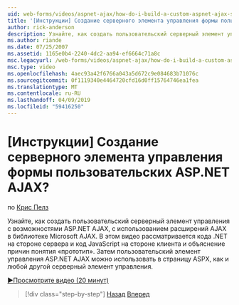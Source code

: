 ```yaml
---
uid: web-forms/videos/aspnet-ajax/how-do-i-build-a-custom-aspnet-ajax-server-control
title: '[Инструкции] Создание серверного элемента управления формы пользовательских ASP.NET AJAX? | Документы Майкрософт'
author: rick-anderson
description: Узнайте, как создать пользовательский серверный элемент управления с возможностями ASP.NET AJAX, с использованием расширений AJAX в библиотеке Microsoft AJAX. В этом видео показаны...
ms.author: riande
ms.date: 07/25/2007
ms.assetid: 1165e0b4-2240-4dc2-aa94-ef6664c71a8c
msc.legacyurl: /web-forms/videos/aspnet-ajax/how-do-i-build-a-custom-aspnet-ajax-server-control
msc.type: video
ms.openlocfilehash: 4aec93a42f6766a043a5d672c9e084683b71076c
ms.sourcegitcommit: 0f1119340e4464720cfd16d0ff15764746ea1fea
ms.translationtype: MT
ms.contentlocale: ru-RU
ms.lasthandoff: 04/09/2019
ms.locfileid: "59416250"
---
```

# <a name="how-do-i-build-a-custom-aspnet-ajax-server-control"></a>[Инструкции] Создание серверного элемента управления формы пользовательских ASP.NET AJAX?

по [Крис Пелз](https://twitter.com/chrispels)

Узнайте, как создать пользовательский серверный элемент управления с возможностями ASP.NET AJAX, с использованием расширений AJAX в библиотеке Microsoft AJAX. В этом видео рассматривается кода .NET на стороне сервера и код JavaScript на стороне клиента и объяснение причин понятия «прототип». Затем пользовательский элемент управления ASP.NET AJAX можно использовать в страницу ASPX, как и любой другой серверный элемент управления.

[&#9654;Просмотрите видео (20 минут)](https://channel9.msdn.com/Blogs/ASP-NET-Site-Videos/how-do-i-build-a-custom-aspnet-ajax-server-control)

> [!div class="step-by-step"]
> [Назад](how-do-i-debug-aspnet-ajax-applications-using-visual-studio-2005.md)
> [Вперед](how-do-i-use-javascript-to-refresh-an-aspnet-ajax-updatepanel.md)

